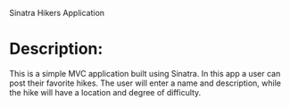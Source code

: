 Sinatra Hikers Application 

# Description: 
This is a simple MVC application built using Sinatra.  In this app a  user can post their favorite hikes.  The user will enter a name and description, while the hike will have a location and degree of difficulty.  

